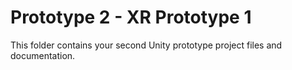# Prototype 2 - XR Prototype 1

This folder contains your second Unity prototype project files and documentation.